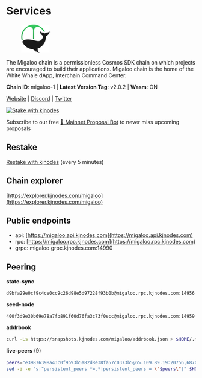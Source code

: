 # Services

<figure><img src="https://raw.githubusercontent.com/kj89/cosmos-images/main/logos/migaloo.png" alt=""><figcaption></figcaption></figure>

The Migaloo chain is a permissionless Cosmos SDK chain on which  projects are encouraged to build their applications. Migaloo chain  is the home of the White Whale dApp, Interchain Command Center.

**Chain ID**: migaloo-1 | **Latest Version Tag**: v2.0.2 | **Wasm**: ON

[Website](https://whitewhale.money) | [Discord](https://discord.gg/AyvcgD4jy3) | [Twitter](https://twitter.com/WhiteWhaleDefi)

[![Stake with kjnodes](https://i.ibb.co/cr44Q8j/button-stake-with-kjnodes.png)](https://restake.app/migaloo/migaloovaloper1jxtgnfw3tatfh90ju9j76dfrt3yea0zw2vnr8v)

Subscribe to our free [🤖 Mainnet Proposal Bot](https://t.me/kjnodes_proposal_bot) to never miss upcoming proposals

## Restake

[Restake with kjnodes](https://restake.app/migaloo/migaloovaloper1jxtgnfw3tatfh90ju9j76dfrt3yea0zw2vnr8v) (every 5 minutes)
## Chain explorer
[https://explorer.kjnodes.com/migaloo](https://explorer.kjnodes.com/migaloo)

## Public endpoints

* api: [https://migaloo.api.kjnodes.com](https://migaloo.api.kjnodes.com)
* rpc: [https://migaloo.rpc.kjnodes.com](https://migaloo.rpc.kjnodes.com)
* grpc: migaloo.grpc.kjnodes.com:14990

## Peering

**state-sync**

```text
d9bfa29e0cf9c4ce0cc9c26d98e5d97228f93b0b@migaloo.rpc.kjnodes.com:14956
```

**seed-node**

```text
400f3d9e30b69e78a7fb891f60d76fa3c73f0ecc@migaloo.rpc.kjnodes.com:14959
```

**addrbook**
```bash
curl -Ls https://snapshots.kjnodes.com/migaloo/addrbook.json > $HOME/.migalood/config/addrbook.json
```

**live-peers** (9)
```bash
peers="e39876398a43c0f9b93b5a82d8e38fa57c0373b5@65.109.89.19:20756,6870906f86e474d88d077c7c55af36debe49da04@178.162.165.194:7095,6bb2200a1e269e5c320acb796a473514e28a88d2@51.159.109.243:42103,2e756df28be5e4fa7d332ba732a160202ef86eee@167.235.21.165:26656,0326c9ee117587b7ebe3b26b00820642a8cf48ff@65.108.238.102:20756,78f0f5aa89b7ed92a5728dd3f67f646d8dda5213@198.244.228.162:55736,d9bfa29e0cf9c4ce0cc9c26d98e5d97228f93b0b@65.109.88.38:14956,4236750928a4dcb742e50e30e500ebc9ee39f240@35.223.246.103:26656,cf75b4e7c27d950181964e99bab6c7aaf330a312@85.214.64.99:26956"
sed -i -e "s|^persistent_peers *=.*|persistent_peers = \"$peers\"|" $HOME/.migalood/config/config.toml
```
